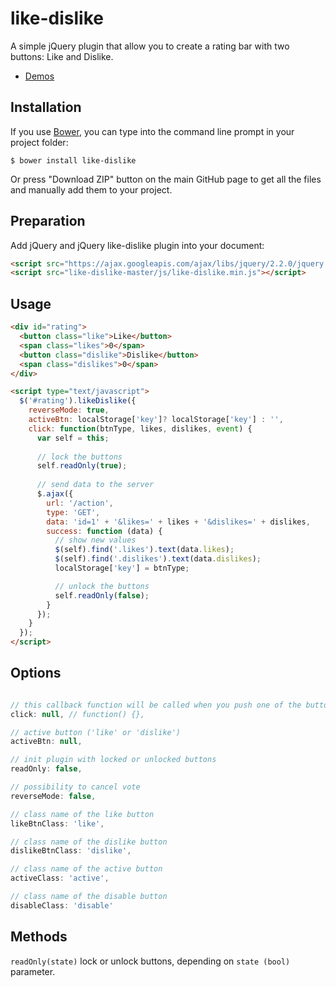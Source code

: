# like-dislike

A simple jQuery plugin that allow you to create a rating bar with two buttons: Like and Dislike.

- [Demos](http://uagrace.github.io/like-dislike)


## Installation

If you use [Bower](http://bower.io/search/?q=like-dislike), you can type into the command line prompt in your project folder:

`$ bower install like-dislike` 

Or press "Download ZIP" button on the main GitHub page to get all the files and manually add them to your project.


## Preparation

Add jQuery and jQuery like-dislike plugin into your document:

```html
<script src="https://ajax.googleapis.com/ajax/libs/jquery/2.2.0/jquery.min.js"></script>
<script src="like-dislike-master/js/like-dislike.min.js"></script>
```


## Usage

```html
<div id="rating">
  <button class="like">Like</button>
  <span class="likes">0</span>
  <button class="dislike">Dislike</button>
  <span class="dislikes">0</span>
</div>

<script type="text/javascript">
  $('#rating').likeDislike({
    reverseMode: true,
    activeBtn: localStorage['key']? localStorage['key'] : '',
    click: function(btnType, likes, dislikes, event) {
      var self = this;
      
      // lock the buttons
      self.readOnly(true);
      
      // send data to the server
      $.ajax({
        url: '/action',
        type: 'GET',
        data: 'id=1' + '&likes=' + likes + '&dislikes=' + dislikes,
        success: function (data) {
          // show new values
          $(self).find('.likes').text(data.likes);
          $(self).find('.dislikes').text(data.dislikes);
          localStorage['key'] = btnType;

          // unlock the buttons
          self.readOnly(false);
        }
      });
    }
  });
</script>
```

## Options

```javascript

// this callback function will be called when you push one of the buttons
click: null, // function() {},

// active button ('like' or 'dislike')
activeBtn: null, 

// init plugin with locked or unlocked buttons
readOnly: false,

// possibility to cancel vote
reverseMode: false,

// class name of the like button
likeBtnClass: 'like',

// class name of the dislike button
dislikeBtnClass: 'dislike',

// class name of the active button
activeClass: 'active',

// class name of the disable button
disableClass: 'disable'

```

## Methods

`readOnly(state)` lock or unlock buttons, depending on `state (bool)` parameter.
